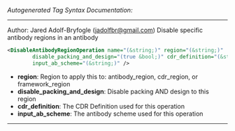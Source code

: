 <!-- THIS IS AN AUTOGENERATED FILE: Don't edit it directly, instead change the schema definition in the code itself. -->

_Autogenerated Tag Syntax Documentation:_

---
Author: Jared Adolf-Bryfogle (jadolfbr@gmail.com)
 Disable specific antibody regions in an antibody

```xml
<DisableAntibodyRegionOperation name="(&string;)" region="(&string;)"
        disable_packing_and_design="(true &bool;)" cdr_definition="(&string;)"
        input_ab_scheme="(&string;)" />
```

-   **region**: Region to apply this to: antibody_region, cdr_region, or framework_region
-   **disable_packing_and_design**: Disable packing AND design to this region
-   **cdr_definition**: The CDR Definition used for this operation
-   **input_ab_scheme**: The antibody scheme used for this operation

---
